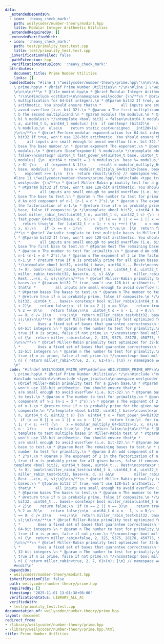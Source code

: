 ```yaml
---
data:
  _extendedDependsOn:
  - icon: ':heavy_check_mark:'
    path: weilycoder/number-theory/modint.hpp
    title: Modular Integer Arithmetic Utilities
  _extendedRequiredBy: []
  _extendedVerifiedWith:
  - icon: ':heavy_check_mark:'
    path: test/primality_test.test.cpp
    title: test/primality_test.test.cpp
  _isVerificationFailed: false
  _pathExtension: hpp
  _verificationStatusIcon: ':heavy_check_mark:'
  attributes:
    document_title: Prime Number Utilities
    links: []
  bundledCode: "#line 1 \"weilycoder/number-theory/prime.hpp\"\n\n\n\n/**\n * @file\
    \ prime.hpp\n * @brief Prime Number Utilities\n */\n\n#line 1 \"weilycoder/number-theory/modint.hpp\"\
    \n\n\n\n/**\n * @file modint.hpp\n * @brief Modular Integer Arithmetic Utilities\n\
    \ */\n\n#include <cstdint>\n\nnamespace weilycoder {\n/**\n * @brief Perform modular\
    \ multiplication for 64-bit integers.\n * @tparam bit32 If true, won't use 128-bit\
    \ arithmetic. You should ensure that\n *         all inputs are small enough to\
    \ avoid overflow (i.e. bit-32).\n * @param a The first multiplicand.\n * @param\
    \ b The second multiplicand.\n * @param modulus The modulus.\n * @return (a *\
    \ b) % modulus\n */\ntemplate <bool bit32 = false>\nuint64_t modular_multiply_64(uint64_t\
    \ a, uint64_t b, uint64_t modulus) {\n  if constexpr (bit32)\n    return a * b\
    \ % modulus;\n  else\n    return static_cast<unsigned __int128>(a) * b % modulus;\n\
    }\n\n/**\n * @brief Perform modular exponentiation for 64-bit integers.\n * @tparam\
    \ bit32 If true, won't use 128-bit arithmetic. You should ensure that\n *    \
    \     all inputs are small enough to avoid overflow (i.e. bit-32).\n * @param\
    \ base The base number.\n * @param exponent The exponent.\n * @param modulus The\
    \ modulus.\n * @return (base^exponent) % modulus\n */\ntemplate <bool bit32 =\
    \ false>\nconstexpr uint64_t fast_power_64(uint64_t base, uint64_t exponent, uint64_t\
    \ modulus) {\n  uint64_t result = 1 % modulus;\n  base %= modulus;\n  while (exponent\
    \ > 0) {\n    if (exponent & 1)\n      result = modular_multiply_64<bit32>(result,\
    \ base, modulus);\n    base = modular_multiply_64<bit32>(base, base, modulus);\n\
    \    exponent >>= 1;\n  }\n  return result;\n}\n} // namespace weilycoder\n\n\n\
    #line 11 \"weilycoder/number-theory/prime.hpp\"\n#include <type_traits>\n\nnamespace\
    \ weilycoder {\n/**\n * @brief Miller-Rabin primality test for a given base.\n\
    \ * @tparam bit32 If true, won't use 128-bit arithmetic. You should ensure that\n\
    \ *         all inputs are small enough to avoid overflow (i.e. bit-32).\n * @tparam\
    \ base The base to test.\n * @param n The number to test for primality.\n * @param\
    \ d An odd component of n-1 (n-1 = d * 2^s).\n * @param s The exponent of 2 in\
    \ the factorization of n-1.\n * @return true if n is probably prime for the given\
    \ base, false if composite.\n */\ntemplate <bool bit32, uint64_t base>\nconstexpr\
    \ bool miller_rabin_test(uint64_t n, uint64_t d, uint32_t s) {\n  uint64_t x =\
    \ fast_power_64<bit32>(base, d, n);\n  if (x == 0 || x == 1 || x == n - 1)\n \
    \   return true;\n  for (uint32_t r = 1; r < s; ++r) {\n    x = modular_multiply_64<bit32>(x,\
    \ x, n);\n    if (x == n - 1)\n      return true;\n  }\n  return false;\n}\n\n\
    /**\n * @brief Variadic template to test multiple bases in Miller-Rabin test.\n\
    \ * @tparam bit32 If true, won't use 128-bit arithmetic. You should ensure that\n\
    \ *         all inputs are small enough to avoid overflow (i.e. bit-32).\n * @tparam\
    \ base The first base to test.\n * @tparam Rest The remaining bases to test.\n\
    \ * @param n The number to test for primality.\n * @param d An odd component of\
    \ n-1 (n-1 = d * 2^s).\n * @param s The exponent of 2 in the factorization of\
    \ n-1.\n * @return true if n is probably prime for all given bases, false if composite.\n\
    \ */\ntemplate <bool bit32, uint64_t base, uint64_t... Rest>\nconstexpr std::enable_if_t<(sizeof...(Rest)\
    \ != 0), bool>\nmiller_rabin_test(uint64_t n, uint64_t d, uint32_t s) {\n  return\
    \ miller_rabin_test<bit32, base>(n, d, s) &&\n         miller_rabin_test<bit32,\
    \ Rest...>(n, d, s);\n}\n\n/**\n * @brief Miller-Rabin primality test using multiple\
    \ bases.\n * @tparam bit32 If true, won't use 128-bit arithmetic. You should ensure\
    \ that\n *         all inputs are small enough to avoid overflow (i.e. bit-32).\n\
    \ * @tparam bases The bases to test.\n * @param n The number to test for primality.\n\
    \ * @return true if n is probably prime, false if composite.\n */\ntemplate <bool\
    \ bit32, uint64_t... bases> constexpr bool miller_rabin(uint64_t n) {\n  if (n\
    \ < 2)\n    return false;\n  if (n == 2 || n == 3)\n    return true;\n  if (n\
    \ % 2 == 0)\n    return false;\n\n  uint64_t d = n - 1, s = 0;\n  for (; d % 2\
    \ == 0; d /= 2)\n    ++s;\n\n  return miller_rabin_test<bit32, bases...>(n, d,\
    \ s);\n}\n\n/**\n * @brief Miller-Rabin primality test optimized for 64-bit integers.\n\
    \ *        Uses a fixed set of bases that guarantee correctness\n *        for\
    \ 64-bit integers.\n * @param n The number to test for primality.\n * @return\
    \ true if n is prime, false if not prime.\n */\nconstexpr bool miller_rabin64(uint64_t\
    \ n) {\n  return miller_rabin<false, 2, 325, 9375, 28178, 450775, 9780504, 1795265022>(n);\n\
    }\n\n/**\n * @brief Miller-Rabin primality test optimized for 32-bit integers.\n\
    \ *        Uses a fixed set of bases that guarantee correctness\n *        for\
    \ 32-bit integers.\n * @param n The number to test for primality.\n * @return\
    \ true if n is prime, false if not prime.\n */\nconstexpr bool miller_rabin32(uint32_t\
    \ n) { return miller_rabin<true, 2, 7, 61>(n); }\n} // namespace weilycoder\n\n\
    \n"
  code: "#ifndef WEILYCODER_PRIME_HPP\n#define WEILYCODER_PRIME_HPP\n\n/**\n * @file\
    \ prime.hpp\n * @brief Prime Number Utilities\n */\n\n#include \"modint.hpp\"\n\
    #include <cstdint>\n#include <type_traits>\n\nnamespace weilycoder {\n/**\n *\
    \ @brief Miller-Rabin primality test for a given base.\n * @tparam bit32 If true,\
    \ won't use 128-bit arithmetic. You should ensure that\n *         all inputs\
    \ are small enough to avoid overflow (i.e. bit-32).\n * @tparam base The base\
    \ to test.\n * @param n The number to test for primality.\n * @param d An odd\
    \ component of n-1 (n-1 = d * 2^s).\n * @param s The exponent of 2 in the factorization\
    \ of n-1.\n * @return true if n is probably prime for the given base, false if\
    \ composite.\n */\ntemplate <bool bit32, uint64_t base>\nconstexpr bool miller_rabin_test(uint64_t\
    \ n, uint64_t d, uint32_t s) {\n  uint64_t x = fast_power_64<bit32>(base, d, n);\n\
    \  if (x == 0 || x == 1 || x == n - 1)\n    return true;\n  for (uint32_t r =\
    \ 1; r < s; ++r) {\n    x = modular_multiply_64<bit32>(x, x, n);\n    if (x ==\
    \ n - 1)\n      return true;\n  }\n  return false;\n}\n\n/**\n * @brief Variadic\
    \ template to test multiple bases in Miller-Rabin test.\n * @tparam bit32 If true,\
    \ won't use 128-bit arithmetic. You should ensure that\n *         all inputs\
    \ are small enough to avoid overflow (i.e. bit-32).\n * @tparam base The first\
    \ base to test.\n * @tparam Rest The remaining bases to test.\n * @param n The\
    \ number to test for primality.\n * @param d An odd component of n-1 (n-1 = d\
    \ * 2^s).\n * @param s The exponent of 2 in the factorization of n-1.\n * @return\
    \ true if n is probably prime for all given bases, false if composite.\n */\n\
    template <bool bit32, uint64_t base, uint64_t... Rest>\nconstexpr std::enable_if_t<(sizeof...(Rest)\
    \ != 0), bool>\nmiller_rabin_test(uint64_t n, uint64_t d, uint32_t s) {\n  return\
    \ miller_rabin_test<bit32, base>(n, d, s) &&\n         miller_rabin_test<bit32,\
    \ Rest...>(n, d, s);\n}\n\n/**\n * @brief Miller-Rabin primality test using multiple\
    \ bases.\n * @tparam bit32 If true, won't use 128-bit arithmetic. You should ensure\
    \ that\n *         all inputs are small enough to avoid overflow (i.e. bit-32).\n\
    \ * @tparam bases The bases to test.\n * @param n The number to test for primality.\n\
    \ * @return true if n is probably prime, false if composite.\n */\ntemplate <bool\
    \ bit32, uint64_t... bases> constexpr bool miller_rabin(uint64_t n) {\n  if (n\
    \ < 2)\n    return false;\n  if (n == 2 || n == 3)\n    return true;\n  if (n\
    \ % 2 == 0)\n    return false;\n\n  uint64_t d = n - 1, s = 0;\n  for (; d % 2\
    \ == 0; d /= 2)\n    ++s;\n\n  return miller_rabin_test<bit32, bases...>(n, d,\
    \ s);\n}\n\n/**\n * @brief Miller-Rabin primality test optimized for 64-bit integers.\n\
    \ *        Uses a fixed set of bases that guarantee correctness\n *        for\
    \ 64-bit integers.\n * @param n The number to test for primality.\n * @return\
    \ true if n is prime, false if not prime.\n */\nconstexpr bool miller_rabin64(uint64_t\
    \ n) {\n  return miller_rabin<false, 2, 325, 9375, 28178, 450775, 9780504, 1795265022>(n);\n\
    }\n\n/**\n * @brief Miller-Rabin primality test optimized for 32-bit integers.\n\
    \ *        Uses a fixed set of bases that guarantee correctness\n *        for\
    \ 32-bit integers.\n * @param n The number to test for primality.\n * @return\
    \ true if n is prime, false if not prime.\n */\nconstexpr bool miller_rabin32(uint32_t\
    \ n) { return miller_rabin<true, 2, 7, 61>(n); }\n} // namespace weilycoder\n\n\
    #endif\n"
  dependsOn:
  - weilycoder/number-theory/modint.hpp
  isVerificationFile: false
  path: weilycoder/number-theory/prime.hpp
  requiredBy: []
  timestamp: '2025-11-01 13:01:38+08:00'
  verificationStatus: LIBRARY_ALL_AC
  verifiedWith:
  - test/primality_test.test.cpp
documentation_of: weilycoder/number-theory/prime.hpp
layout: document
redirect_from:
- /library/weilycoder/number-theory/prime.hpp
- /library/weilycoder/number-theory/prime.hpp.html
title: Prime Number Utilities
---
```

